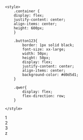 <!DOCTYPE html>
<html lang="en">
<head>
    <meta charset="UTF-8">
    <meta http-equiv="X-UA-Compatible" content="IE=edge">
    <meta name="viewport" content="width=device-width, initial-scale=1.0">
    <title>Document</title>

	<style>
		.container {
		display: flex;
		justify-content: center;
		align-items: center;
		height: 600px;
		}

		.button123{
			border: 1px solid black;
			font-size: xx-large;
			width: 50px;
			height: 50px;
			display: flex;
			justify-content: center;
			align-items: center;
			background-color: #d0d5d1;
		}

		.qwer{
			display: flex;
			flex-direction: row;
		}

	</style>
</head>
<body>
	<div class="container">
		<div class="qwer">
			<div class="button123">1</div>
			<div class="button123">2</div>
			<div class="button123">3</div>
		</div>
	</div>z

</body>
</html>
